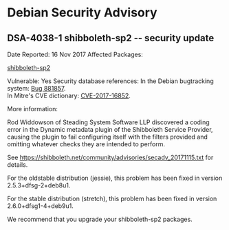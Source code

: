 
Debian Security Advisory
========================


DSA-4038-1 shibboleth-sp2 -- security update
--------------------------------------------



Date Reported:
16 Nov 2017
Affected Packages:

[shibboleth-sp2](https://packages.debian.org/src:shibboleth-sp2)

Vulnerable:
Yes
Security database references:
In the Debian bugtracking system: [Bug 881857](https://bugs.debian.org/cgi-bin/bugreport.cgi?bug=881857).  
In Mitre's CVE dictionary: [CVE-2017-16852](https://security-tracker.debian.org/tracker/CVE-2017-16852).  

More information:

Rod Widdowson of Steading System Software LLP discovered a coding error
in the Dynamic metadata plugin of the Shibboleth Service Provider,
causing the plugin to fail configuring itself with the filters provided
and omitting whatever checks they are intended to perform.


See <https://shibboleth.net/community/advisories/secadv_20171115.txt> for
details.


For the oldstable distribution (jessie), this problem has been fixed
in version 2.5.3+dfsg-2+deb8u1.


For the stable distribution (stretch), this problem has been fixed in
version 2.6.0+dfsg1-4+deb9u1.


We recommend that you upgrade your shibboleth-sp2 packages.





